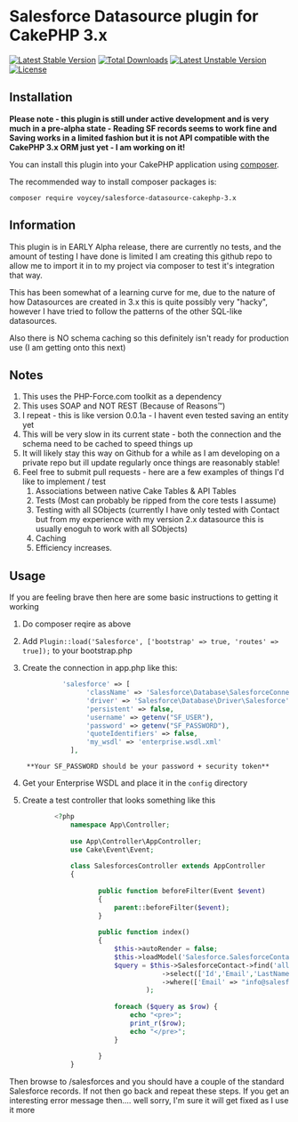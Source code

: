 # Salesforce Datasource plugin for CakePHP 3.x
[![Latest Stable Version](https://poser.pugx.org/voycey/salesforce-datasource-cakephp-3.x/v/stable)](https://packagist.org/packages/voycey/salesforce-datasource-cakephp-3.x) [![Total Downloads](https://poser.pugx.org/voycey/salesforce-datasource-cakephp-3.x/downloads)](https://packagist.org/packages/voycey/salesforce-datasource-cakephp-3.x) [![Latest Unstable Version](https://poser.pugx.org/voycey/salesforce-datasource-cakephp-3.x/v/unstable)](https://packagist.org/packages/voycey/salesforce-datasource-cakephp-3.x) [![License](https://poser.pugx.org/voycey/salesforce-datasource-cakephp-3.x/license)](https://packagist.org/packages/voycey/salesforce-datasource-cakephp-3.x)

## Installation

**Please note - this plugin is still under active development and is very much in a pre-alpha state - Reading SF records seems to work fine and Saving works in a limited fashion but it is not API compatible with the CakePHP 3.x ORM just yet - I am working on it!**
    
You can install this plugin into your CakePHP application using [composer](http://getcomposer.org).

The recommended way to install composer packages is:

```
composer require voycey/salesforce-datasource-cakephp-3.x
```

## Information

This plugin is in EARLY Alpha release, there are currently no tests, and the amount of testing I have done is limited
I am creating this github repo to allow me to import it in to my project via composer to test it's integration that way.

This has been somewhat of a learning curve for me, due to the nature of how Datasources are created in 3.x this is quite 
possibly very "hacky", however I have tried to follow the patterns of the other SQL-like datasources.

Also there is NO schema caching so this definitely isn't ready for production use (I am getting onto this next)

## Notes

1. This uses the PHP-Force.com toolkit as a dependency
2. This uses SOAP and NOT REST (Because of Reasons™)
3. I repeat - this is like version 0.0.1a - I havent even tested saving an entity yet
4. This will be very slow in its current state - both the connection and the schema need to be cached to speed things up
5. It will likely stay this way on Github for a while as I am developing on a private repo but ill update regularly once things are reasonably stable!
6. Feel free to submit pull requests - here are a few examples of things I'd like to implement / test
    1. Associations between native Cake Tables & API Tables
    2. Tests (Most can probably be ripped from the core tests I assume)
    3. Testing with all SObjects (currently I have only tested with Contact but from my experience with my version 2.x datasource this is usually enoguh to work with all SObjects)
    4. Caching
    5. Efficiency increases.
    
    
    
## Usage

If you are feeling brave then here are some basic instructions to getting it working

1. Do composer reqire as above
2. Add ```Plugin::load('Salesforce', ['bootstrap' => true, 'routes' => true]);``` to your bootstrap.php
3. Create the connection in app.php like this:

    ```php
              'salesforce' => [
                    'className' => 'Salesforce\Database\SalesforceConnection',
                    'driver' => 'Salesforce\Database\Driver\Salesforce',
                    'persistent' => false,
                    'username' => getenv("SF_USER"),
                    'password' => getenv("SF_PASSWORD"),
                    'quoteIdentifiers' => false,
                    'my_wsdl' => 'enterprise.wsdl.xml'
                ],
    ```

        **Your SF_PASSWORD should be your password + security token**
 
4. Get your Enterprise WSDL and place it in the ```config``` directory
5. Create a test controller that looks something like this

    ```php
            <?php
                namespace App\Controller;
                   
                use App\Controller\AppController;
                use Cake\Event\Event;
                   
                class SalesforcesController extends AppController 
                {
                   
                       public function beforeFilter(Event $event)
                       {
                           parent::beforeFilter($event);
                       }
                       
                       public function index()
                       {
                           $this->autoRender = false;
                           $this->loadModel('Salesforce.SalesforceContact');
                           $query = $this->SalesforceContact->find('all')
                                       ->select(['Id','Email','LastName'])
                                       ->where(['Email' => "info@salesforce.com"]
                                   );
                   
                           foreach ($query as $row) {
                               echo "<pre>";
                               print_r($row);
                               echo "</pre>";
                           }
                   
                       }
                }
    ```        


Then browse to /salesforces and you should have a couple of the standard Salesforce records. If not then go back and repeat these steps. If you get an interesting error message then.... well sorry, I'm sure it will get fixed as I use it more
